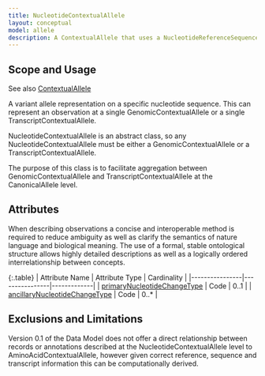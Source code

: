 ```yaml
---
title: NucleotideContextualAllele
layout: conceptual
model: allele
description: A ContextualAllele that uses a NucleotideReferenceSequence as its ReferenceSequence.
---
```



Scope and Usage
---------------

See also [ContextualAllele](index.html)

A variant allele representation on a specific nucleotide sequence.  This can represent an observation at a single GenomicContextualAllele or a single TranscriptContextualAllele.

NucleotideContextualAllele is an abstract class, so any NucleotideContextualAllele must be either a GenomicContextualAllele or a TranscriptContextualAllele.

The purpose of this class is to facilitate aggregation between GenomicContextualAllele and TranscriptContextualAllele at the CanonicalAllele level.

Attributes
--------------------

When describing observations a concise and interoperable method is required to reduce ambiguity as well as clarify the semantics of nature language and biological meaning. The use of a formal, stable ontological structure allows highly detailed descriptions as well as a logically ordered interrelationship between concepts.

{:.table}
| Attribute Name | Attribute Type | Cardinality |
|----------------|----------------|-------------|
| [primaryNucleotideChangeType](/value_set_list/primary_nucleotide_change_type.html) | Code | 0..1 |
| [ancillaryNucleotideChangeType](/value_set_list/ancillary_nucleotide_change_type.html) | Code | 0..* |

Exclusions and Limitations
--------------------------

Version 0.1 of the Data Model does not offer a direct relationship between records or annotations described at the NucleotideContextualAllele level to AminoAcidContextualAllele, however given correct reference, sequence and transcript information this can be computationally derived.

